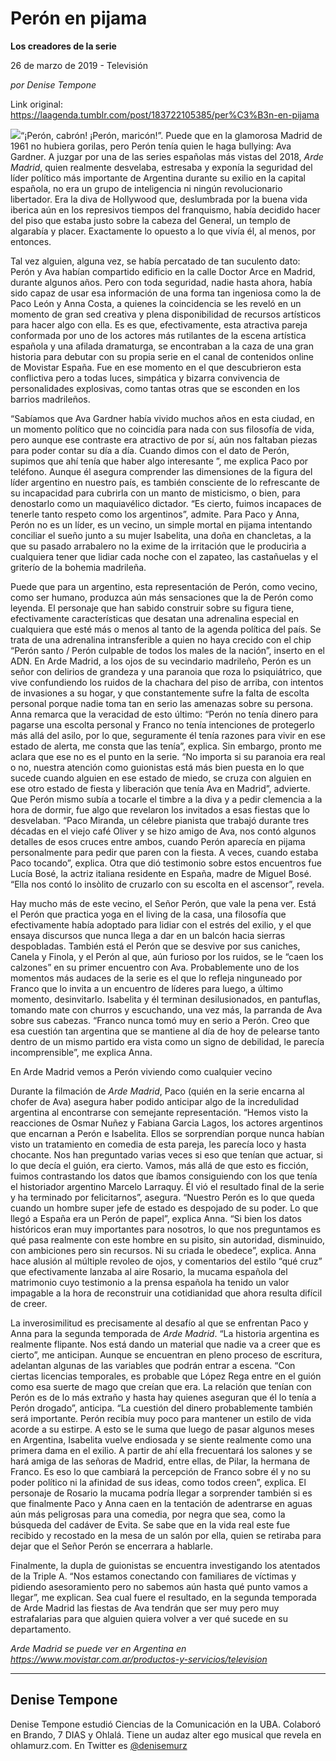 # Perón en pijama

**Los creadores de la serie**

26 de marzo de 2019 - Televisión

_por Denise Tempone_

Link original: https://laagenda.tumblr.com/post/183722105385/per%C3%B3n-en-pijama

![](https://64.media.tumblr.com/2414c6dc6fdf3efe426c7f711a75c550/7059d1a8d9b8bcb2-f9/s500x750/babf84d7a7a85d30f2f36e0d0308545a2d52d1a2.jpg)“¡Perón, cabrón! ¡Perón, maricón!”. Puede que en la glamorosa Madrid de 1961 no hubiera gorilas, pero Perón tenía quien le haga bullying: Ava Gardner. A juzgar por una de las series españolas más vistas del 2018, *Arde Madrid*, quien realmente desvelaba, estresaba y exponía la seguridad del líder político más importante de Argentina durante su exilio en la capital española, no era un grupo de inteligencia ni ningún revolucionario libertador. Era la diva de Hollywood que, deslumbrada por la buena vida iberica aún en los represivos tiempos del franquismo, había decidido hacer del piso que estaba justo sobre la cabeza del General, un templo de algarabía y placer. Exactamente lo opuesto a lo que vivía él, al menos, por entonces. 


Tal vez alguien, alguna vez, se había percatado de tan suculento dato: Perón y Ava habían compartido edificio en la calle Doctor Arce en Madrid, durante algunos años. Pero con toda seguridad, nadie hasta ahora, había sido capaz de usar esa información de una forma tan ingeniosa como la de Paco León y Anna Costa, a quienes la coincidencia se les reveló en un momento de gran sed creativa y plena disponibilidad de recursos artísticos para hacer algo con ella. Es es que, efectivamente, esta atractiva pareja conformada por uno de los actores más rutilantes de la escena artística española y una afilada dramaturga, se encontraban a la caza de una gran historia para debutar con su propia serie en el canal de contenidos online de Movistar España. Fue en ese momento en el que descubrieron esta conflictiva pero a todas luces, simpática y bizarra convivencia de personalidades explosivas, como tantas otras que se esconden en los barrios madrileños. 


“Sabíamos que Ava Gardner había vivido muchos años en esta ciudad, en un momento político que no coincidía para nada con sus filosofía de vida, pero aunque ese contraste era atractivo de por sí, aún nos faltaban piezas para poder contar su día a día. Cuando dimos con el dato de Perón, supimos que ahí tenía que haber algo interesante ”, me explica Paco por teléfono. Aunque él asegura comprender las dimensiones de la figura del líder argentino en nuestro país, es también consciente de lo refrescante de su incapacidad para cubrirla con un manto de misticismo, o bien, para denostarlo como un maquiavélico dictador. “Es cierto, fuimos incapaces de tenerle tanto respeto como los argentinos”, admite. Para Paco y Anna, Perón no es un líder, es un vecino, un simple mortal en pijama intentando conciliar el sueño junto a su mujer Isabelita, una doña en chancletas, a la que su pasado arrabalero no la exime de la irritación que le producirìa a cualquiera tener que lidiar cada noche con el zapateo, las castañuelas y el griterío de la bohemia madrileña. 


Puede que para un argentino, esta representación de Perón, como vecino, como ser humano, produzca aún más sensaciones que la de Perón como leyenda. El personaje que han sabido construir sobre su figura tiene, efectivamente características que desatan una adrenalina especial en cualquiera que esté más o menos al tanto de la agenda política del país. Se trata de una adrenalina intransferible a quien no haya crecido con el chip “Perón santo / Perón culpable de todos los males de la nación”, inserto en el ADN. En Arde Madrid, a los ojos de su vecindario madrileño, Perón es un señor con delirios de grandeza y una paranoia que roza lo psiquiátrico, que vive confundiendo los ruidos de la chachara del piso de arriba, con intentos de invasiones a su hogar, y que constantemente sufre la falta de escolta personal porque nadie toma tan en serio las amenazas sobre su persona. Anna remarca que la veracidad de esto último: “Perón no tenía dinero para pagarse una escolta personal y Franco no tenía intenciones de protegerlo más allá del asilo, por lo que, seguramente él tenía razones para vivir en ese estado de alerta, me consta que las tenía”, explica. Sin embargo, pronto me aclara que ese no es el punto en la serie. “No importa si su paranoia era real o no, nuestra atención como guionistas está más bien puesta en lo que sucede cuando alguien en ese estado de miedo, se cruza con alguien en ese otro estado de fiesta y liberación que tenía Ava en Madrid”, advierte. Que Perón mismo subía a tocarle el timbre a la diva y a pedir clemencia a la hora de dormir, fue algo que revelaron los invitados a esas fiestas que lo desvelaban. “Paco Miranda, un célebre pianista que trabajó durante tres décadas en el viejo café Oliver y se hizo amigo de Ava, nos contó algunos detalles de esos cruces entre ambos, cuando Perón aparecía en pijama personalmente para pedir que paren con la fiesta. A veces, cuando estaba Paco tocando”, explica. Otra que dió testimonio sobre estos encuentros fue Lucía Bosé, la actriz italiana residente en España, madre de Miguel Bosé. “Ella nos contó lo insòlito de cruzarlo con su escolta en el ascensor”, revela.


Hay mucho más de este vecino, el Señor Perón, que vale la pena ver. Está el Perón que practica yoga en el living de la casa, una filosofía que efectivamente había adoptado para lidiar con el estrés del exilio, y el que ensaya discursos que nunca llega a dar en un balcón hacia sierras despobladas. También está el Perón que se desvive por sus caniches, Canela y Finola, y el Perón al que, aún furioso por los ruidos, se le “caen los calzones” en su primer encuentro con Ava. Probablemente uno de los momentos más audaces de la serie es el que lo refleja ninguneado por Franco que lo invita a un encuentro de líderes para luego, a último momento, desinvitarlo. Isabelita y él terminan desilusionados, en pantuflas, tomando mate con churros y escuchando, una vez más, la parranda de Ava sobre sus cabezas. “Franco nunca tomó muy en serio a Perón. Creo que esa cuestión tan argentina que se mantiene al día de hoy de pelearse tanto dentro de un mismo partido era vista como un signo de debilidad, le parecía incomprensible”, me explica Anna.



En Arde Madrid vemos a Perón viviendo como cualquier vecino

Durante la filmación de *Arde Madrid*, Paco (quién en la serie encarna al chofer de Ava) asegura haber podido anticipar algo de la incredulidad argentina al encontrarse con semejante representación. “Hemos visto la reacciones de Osmar Nuñez y Fabiana Garcia Lagos, los actores argentinos que encarnan a Perón e Isabelita. Ellos se sorprendían porque nunca habían visto un tratamiento en comedia de esta pareja, les parecía loco y hasta chocante. Nos han preguntado varias veces si eso que tenían que actuar, si lo que decía el guión, era cierto. Vamos, más allá de que esto es ficción, fuimos contrastando los datos que íbamos consiguiendo con los que tenía el historiador argentino Marcelo Larraquy. Él vió el resultado final de la serie y ha terminado por felicitarnos”, asegura. “Nuestro Perón es lo que queda cuando un hombre super jefe de estado es despojado de su poder. Lo que llegó a España era un Perón de papel”, explica Anna. “Si bien los datos históricos eran muy importantes para nosotros, lo que nos preguntamos es qué pasa realmente con este hombre en su pisito, sin autoridad, disminuido, con ambiciones pero sin recursos. Ni su criada le obedece”, explica. Anna hace alusión al múltiple revoleo de ojos, y comentarios del estilo “qué cruz” que efectivamente lanzaba al aire Rosario, la mucama española del matrimonio cuyo testimonio a la prensa española ha tenido un valor impagable a la hora de reconstruir una cotidianidad que ahora resulta difícil de creer.


La inverosimilitud es precisamente al desafío al que se enfrentan Paco y Anna para la segunda temporada de *Arde Madrid*. “La historia argentina es realmente flipante. Nos está dando un material que nadie va a creer que es cierto”, me anticipan. Aunque se encuentran en pleno proceso de escritura, adelantan algunas de las variables que podrán entrar a escena. “Con ciertas licencias temporales, es probable que López Rega entre en el guión como esa suerte de mago que creían que era. La relación que tenían con Perón es de lo más extraño y hasta hay quienes aseguran que él lo tenía a Perón drogado”, anticipa. “La cuestión del dinero probablemente también será importante. Perón recibía muy poco para mantener un estilo de vida acorde a su estirpe. A esto se le suma que luego de pasar algunos meses en Argentina, Isabelita vuelve endiosada y se siente realmente como una primera dama en el exilio. A partir de ahí ella frecuentará los salones y se hará amiga de las señoras de Madrid, entre ellas, de Pilar, la hermana de Franco. Es eso lo que cambiará la percepción de Franco sobre él y no su poder político ni la afinidad de sus ideas, como todos creen”, explica. El personaje de Rosario la mucama podría llegar a sorprender también si es que finalmente Paco y Anna caen en la tentación de adentrarse en aguas aún más peligrosas para una comedia, por negra que sea, como la búsqueda del cadáver de Evita. Se sabe que en la vida real este fue recibido y recostado en la mesa de un salón por ella, quien se retiraba para dejar que el Señor Perón se encerrara a hablarle. 


Finalmente, la dupla de guionistas se encuentra investigando los atentados de la Triple A. “Nos estamos conectando con familiares de víctimas y pidiendo asesoramiento pero no sabemos aún hasta qué punto vamos a llegar”, me explican. Sea cual fuere el resultado, en la segunda temporada de Arde Madrid las fiestas de Ava tendrán que ser muy pero muy estrafalarias para que alguien quiera volver a ver qué sucede en su departamento. 


  
  
*Arde Madrid se puede ver en Argentina en <https://www.movistar.com.ar/productos-y-servicios/television>*



---

Denise Tempone
--------------

 Denise Tempone estudió Ciencias de la Comunicación en la UBA. Colaboró en Brando, 7 DIAS y Ohlalá. Tiene un audaz alter ego musical que revela en ohlamurz.com. En Twitter es [@denisemurz](https://twitter.com/denisemurz) 

